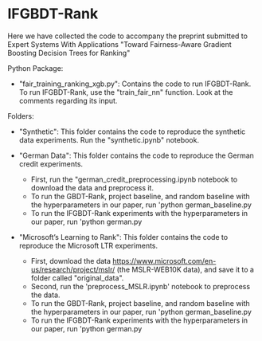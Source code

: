 # IFGBDT-Rank

Here we have collected the code to accompany the preprint submitted to Expert Systems With Applications "Toward Fairness-Aware Gradient Boosting Decision Trees for Ranking"  

Python Package:

- "fair_training_ranking_xgb.py": Contains the code to run IFGBDT-Rank. To run IFGBDT-Rank, use the "train_fair_nn" function. Look at the comments regarding its input.

Folders:

- "Synthetic": This folder contains the code to reproduce the synthetic data experiments. Run the "synthetic.ipynb" notebook.

- "German Data": This folder contains the code to reproduce the German credit experiments. 

  * First, run the "german_credit_preprocessing.ipynb notebook to download the data and preprocess it. 
  * To run the GBDT-Rank, project baseline, and random baseline with the hyperparameters in our paper, run 'python german_baseline.py
  * To run the IFGBDT-Rank experiments with the hyperparameters in our paper, run 'python german.py
  
- "Microsoft’s Learning to Rank": This folder contains the code to reproduce the Microsoft LTR experiments.
  * First, download the data https://www.microsoft.com/en-us/research/project/mslr/ (the MSLR-WEB10K data), and save it to a folder called "original_data".
  * Second, run the 'preprocess_MSLR.ipynb' notebook to preprocess the data.
  * To run the GBDT-Rank, project baseline, and random baseline with the hyperparameters in our paper, run 'python german_baseline.py
  * To run the IFGBDT-Rank experiments with the hyperparameters in our paper, run 'python german.py
